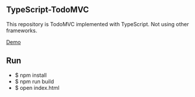 ## TypeScript-TodoMVC

This repository is TodoMVC implemented with TypeScript. Not using other frameworks.

[Demo](https://ts-todomvc.herokuapp.com/)

## Run

- $ npm install
- $ npm run build
- $ open index.html
